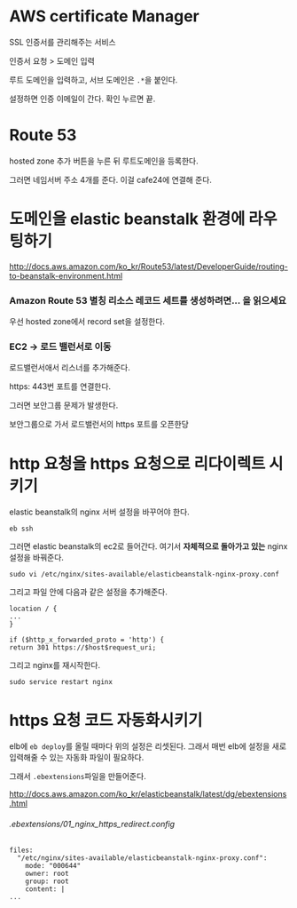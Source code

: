 # AWS certificate Manager

SSL 인증서를 관리해주는 서비스

인증서 요청 > 도메인 입력

루트 도메인을 입력하고, 서브 도메인은 `.*`을 붙인다.

설정하면 인증 이메일이 간다. 확인 누르면 끝.

# Route 53

hosted zone 추가 버튼을 누른 뒤 루트도메인을 등록한다.

그러면 네임서버 주소 4개를 준다. 이걸 cafe24에 연결해 준다.

# 도메인을 elastic beanstalk 환경에 라우팅하기

http://docs.aws.amazon.com/ko_kr/Route53/latest/DeveloperGuide/routing-to-beanstalk-environment.html

### Amazon Route 53	별칭 리소스 레코드 세트를 생성하려면... 을 읽으세요

우선 hosted zone에서 record set을 설정한다.

### EC2 -> 로드 밸런서로 이동

로드밸런서애서 리스너를 추가해준다.

https: 443번 포트를 연결한다.

그러면 보안그룹 문제가 발생한다.

보안그룹으로 가서 로드밸런서의 https 포트를 오픈한당

# http 요청을 https 요청으로 리다이렉트 시키기

elastic beanstalk의 nginx 서버 설정을 바꾸어야 한다.

```
eb ssh
```

그러면 elastic beanstalk의 ec2로 들어간다. 여기서 **자체적으로 돌아가고 있는** nginx 설정을 바꿔준다.

```
sudo vi /etc/nginx/sites-available/elasticbeanstalk-nginx-proxy.conf
```
그리고 파일 안에 다음과 같은 설정을 추가해준다.

```
location / {
...
}

if ($http_x_forwarded_proto = 'http') {
return 301 https://$host$request_uri;
```
그리고 nginx를 재시작한다.

```
sudo service restart nginx
```

# https 요청 코드 자동화시키기

elb에 `eb deploy`를 올릴 때마다 위의 설정은 리셋된다. 그래서 매번 elb에 설정을 새로 입력해줄 수 있는 자동화 파일이 필요하다.

그래서 `.ebextensions`파일을 만들어준다.

http://docs.aws.amazon.com/ko_kr/elasticbeanstalk/latest/dg/ebextensions.html

###### .ebextensions/01_nginx_https_redirect.config
```
files:
  "/etc/nginx/sites-available/elasticbeanstalk-nginx-proxy.conf":
    mode: "000644"
    owner: root
    group: root
    content: |
...
```
